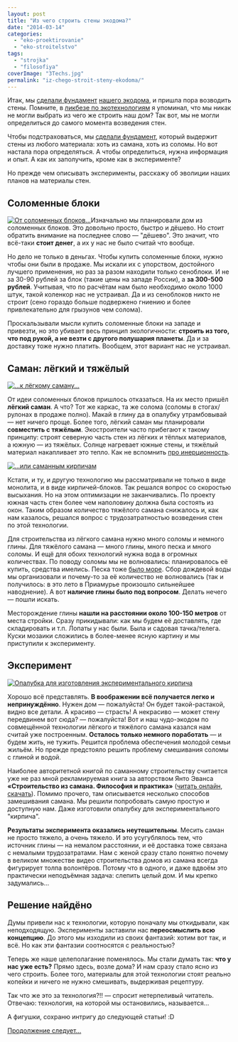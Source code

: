 ```yaml
---
layout: post
title: "Из чего строить стены экодома?"
date: "2014-03-14"
categories: 
  - "eko-proektirovanie"
  - "eko-stroitelstvo"
tags: 
  - "strojka"
  - "filosofiya"
coverImage: "3Techs.jpg"
permalink: "iz-chego-stroit-steny-ekodoma/"
---
```


Итак, мы [сделали фундамент](/?p=20) [нашего экодома](/?p=36), и пришла пора возводить стены. Помните, в [ликбезе по экотехнологиям](/?p=34) я упоминал, что мы никак не могли выбрать из чего же строить наш дом? Так вот, мы не могли определиться до самого момента возведения стен.

Чтобы подстраховаться, мы [сделали фундамент](/?p=19), который выдержит стены из любого материала: хоть из самана, хоть из соломы. Но вот настала пора определяться. А чтобы определиться, нужна информация и опыт. А как их заполучить, кроме как в эксперименте?

Но прежде чем описывать эксперименты, расскажу об эволиции наших планов на материалы стен.

## Соломенные блоки

[![](images/D0-A1-D0-BE-D0-BB-D0-BE-D0-BC-D0-B0.jpg "От соломенных блоков...")](/wp-content/uploads/2014/03/D0-A1-D0-BE-D0-BB-D0-BE-D0-BC-D0-B0.jpg "От соломенных блоков...")Изначально мы планировали дом из соломенных блоков. Это довольно просто, быстро и дёшево. Но стоит обратить внимание на последнее слово — "дёшево". Это значит, что всё-таки **стоит денег**, а их у нас не было считай что вообще.

Но дело не только в деньгах. Чтобы купить соломенные блоки, нужно чтобы они были в продаже. Мы искали их с упорством, достойного лучшего применения, но раз за разом находили только сеноблоки. И не за 30-90 рублей за блок (такие цены на западе России), а **за 300-500 рублей**. Учитывая, что по расчётам нам было необходимо около 1000 штук, такой коленкор нас не устраивал. Да и из сеноблоков никто не строит (сено гораздо больше подвержено гниению и более привлекательно для грызунов чем солома).

Проскальзывали мысли купить соломенные блоки на западе и привезти, но это убивает весь принцип экологичности: **строить из того, что под рукой, а не везти с другого полушария планеты**. Да и за доставку тоже нужно платить. Вообщем, этот вариант нас не устраивал.

## Саман: лёгкий и тяжёлый

[![](images/D0-A1-D0-B0-D0-BC-D0-B0-D0-BD.jpg "...к лёгкому саману...")](/wp-content/uploads/2014/03/D0-A1-D0-B0-D0-BC-D0-B0-D0-BD.jpg "...к лёгкому саману...")

От идеи соломенных блоков пришлось отказаться. На их место пришёл **лёгкий саман**. А что? Тот же каркас, та же солома (соломы в стогах/рулонах в продаже полно). Макай в глину да в опалубку утрамбовывай — нет ничего проще. Более того, лёгкий саман мы планировали **совместить с тяжёлым**. Экостроители часто прибегают к такому принципу: строят северную часть стен из лёгких и тёплых материалов, а южную — из тяжёлых. Солнце нагревает южные стены, и тяжёлый материал накапливает это тепло. Как не вспомнить [про инерционность](/?p=15).

[![](images/kirp.jpg "...или саманным кирпичам")](/wp-content/uploads/2014/03/kirp.jpg "...или саманным кирпичам")

Кстати, и ту, и другую технологию мы рассматривали не только в виде монолита, и в виде кирпичей-блоков. Так решался вопрос со скоростью высыхания. Но на этом оптимизации не заканчивались. По проекту южная часть стен более чем наполовину должна была состоять из окон. Таким образом количество тяжёлого самана снижалось и, как нам казалось, решался вопрос с трудозатратностью возведения стен по этой технологии.

Для строительства из лёгкого самана нужно много соломы и немного глины. Для тяжёлого самана — много глины, много песка и много соломы. И ещё для обоих технологий нужна вода в огромных количествах. По поводу соломы мы не волновались: планировалось её купить, средства имелись. Песка тоже [было море](/?p=21). Сбор дождевой воды мы организовали и почему-то за её количество не волновались (так и получилось: в это лето в Приамурье произошло сильнейшее наводнение). А вот **наличие глины было под вопросом**. Делать нечего — пошли искать.

Месторождение глины **нашли на расстоянии около 100-150 метров** от места стройки. Сразу прикидывали: как мы будем её доставлять, где складировать и т.п. Лопаты у нас были. Была и садовая тачка/телега. Куски мозаики сложились в более-менее ясную картину и мы приступили к эксперименту.

## Эксперимент

[![](images/IMG_20130725_192917.jpg "Опалубка для изготовления экспериментального кирпича")](/wp-content/uploads/2014/03/IMG_20130725_192917.jpg "Опалубка для изготовления экспериментального кирпича")

Хорошо всё представлять. **В воображении всё получается легко и непринуждённо**. Нужен дом — пожалуйста! Он будет такой-растакой, видно все детали. А красиво — страсть! А некрасиво — может стену передвинем вот сюда? — пожалуйста! Вот и наш чудо-экодом по совмещённой технологии лёгкого и тяжёлого самана казался нам считай уже построенным. **Осталось только немного поработать** — и будем жить, не тужить. Решится проблема обеспечения молодой семьи жильём. Но прежде предстояло решить проблему смешивания соломы с глиной и водой.

Наиболее авторитетной книгой по саманному строительству считается уже не раз мной рекламируемая книга за авторством Янто Эванса **«Строительство из самана. Философия и практика»** ([читать онлайн](https://docs.google.com/viewer?a=v&pid=sites&srcid=ZGVmYXVsdGRvbWFpbnxnb3R0ZXJiaWxkMjN8Z3g6N2FkNjhmNjc2ZjFmN2MyZQ), [скачать](https://sites.google.com/site/gotterbild23/%D0%94%D0%BE%D0%BC%20%D0%B8%D0%B7%20%D1%81%D0%B0%D0%BC%D0%B0%D0%BD%D0%B0.pdf?attredirects=0&d=1)). Помимо прочего, там описывается несколько способов замешивания самана. Мы решили попробовать самую простую и доступную нам. Даже изготовили опалубку для экспериментального "кирпича".

**Результаты эксперимента оказались неутешительны**. Месить саман не просто тяжело, а очень тяжело. И это усугублялось тем, что источник глины — на немалом расстоянии, и её доставка тоже связана с немалыми трудозатратами. Нам с женой сразу стало понятно почему в великом множестве видео строительства домов из самана всегда фигурирует толпа волонтёров. Потому что в одного, и даже вдвоём это практически неподъёмная задача: слепить целый дом. И мы крепко задумались...

## Решение найдёно

Думы привели нас к технологии, которую поначалу мы откидывали, как неподходящую. Эксперименты заставили нас **переосмыслить всю концепцию**. До этого мы изходили из своих фантазий: хотим вот так, и всё. Но как эти фантазии соотносятся с реальностью?

Теперь же наше целеполагание поменялось. Мы стали думать так: **что у нас уже есть?** Прямо здесь, возле дома? И нам сразу стало ясно из чего строить. Более того, материалы для этой технологии стоят реально копейки и ничего не нужно смешивать, выдерживая рецептуру.

Так что же это за технология?!! — спросит нетерпеливый читатель. Отвечаю: технология, на которой мы остановились, называется...

А фигушки, сохраню интригу до следующей статьи! :D

[Продолжение следует...](/?p=13)

